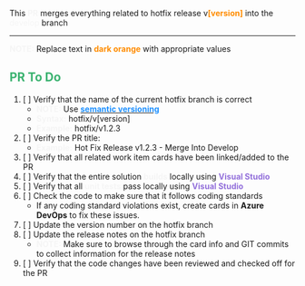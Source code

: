 This <span style="color:whitesmoke;font-weight:bold">PR</span> merges everything related to hotfix release v<span style="color:darkorange;font-weight:bold">[version]</span> into the <span style="color:whitesmoke;/font-weight:bold">develop</span> branch

---

<span style="color:whitesmoke;font-weight:bold">NOTE:</span> Replace text in <span style="color:darkorange;font-weight:bold">dark orange</span> with appropriate values

## <span style="color:mediumseagreen;font-weight:bold">PR To Do</span>

1. [ ] Verify that the name of the current hotfix branch is correct
    * <span style="color:whitesmoke;font-weight:bold">NOTE:</span> Use [<span style="color:dodgerblue;font-weight:bold">semantic versioning</span>](https://semver.org/)
	* <span style="color:whitesmoke;font-weight:bold">Syntax:</span> hotfix/v[version]
	* <span style="color:whitesmoke;font-weight:bold">Example:</span> hotfix/v1.2.3
2. [ ] Verify the PR title:
   * <span style="color:whitesmoke;font-weight:bold">Example:</span> Hot Fix Release v1.2.3 - Merge Into Develop
3. [ ] Verify that all related work item cards have been linked/added to the PR
4. [ ] Verify that the entire solution <span style="color:whitesmoke;font-weight:bold">builds</span> locally using <span style="color:mediumpurple;font-weight:bold;font-weight:bold">Visual Studio</span>
5. [ ] Verify that all <span style="color:whitesmoke;font-weight:bold">unit tests</span> pass locally using <span style="color:mediumpurple;font-weight:bold;font-weight:bold">Visual Studio</span>
6. [ ] Check the code to make sure that it follows coding standards
   * If any coding standard violations exist, create cards in **Azure DevOps** to fix these issues.
7. [ ] Update the version number on the hotfix branch
8. [ ] Update the release notes on the hotfix branch
	* <span style="color:whitesmoke;font-weight:bold">NOTE:</span> Make sure to browse through the card info and GIT commits to collect information for the release notes
9. [ ] Verify that the code changes have been reviewed and checked off for the PR
